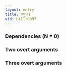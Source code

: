 ```yaml
---
layout: entry
title: འདྲ་√1
vid: Hill:0897
---
```

### Dependencies (N = 0)


### Two overt arguments


### Three overt arguments
